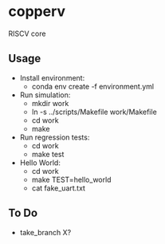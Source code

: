 # copperv
RISCV core

## Usage
- Install environment:
  - conda env create -f environment.yml
- Run simulation:
  - mkdir work
  - ln -s ../scripts/Makefile work/Makefile
  - cd work
  - make
- Run regression tests:
  - cd work
  - make test
- Hello World:
  - cd work
  - make TEST=hello_world
  - cat fake_uart.txt

## To Do
- take_branch X?

